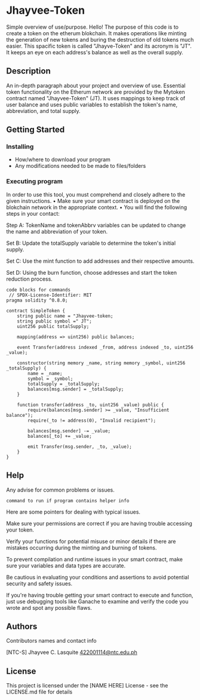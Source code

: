 # Jhayvee-Token

Simple overview of use/purpose. Hello! The purpose of this code is to create a token on the etherum blokchain. It makes operations like minting the generation of new tokens and buring the destruction of old tokens much easier. This spacific token is called "Jhayve-Token" and its acronym is "JT". It keeps an eye on each address's balance as well as the overall supply.

## Description

An in-depth paragraph about your project and overview of use. Essential token functionality on the Etherum network are provided by the Mytoken contract named "Jhayvee-Token" (JT). It uses mappings to keep track of user balance and uses public variables to establish the token's name, abbreviation, and total supply.

## Getting Started

### Installing

* How/where to download your program
* Any modifications needed to be made to files/folders

### Executing program

In order to use this tool, you must comprehend and closely adhere to the given instructions.
• Make sure your smart contract is deployed on the blokchain network in the appropriate context.
• You will find the following steps in your contact:
  
  Step A: TokenName and tokenAbbrv variables can be updated to change the name and abbreviation of your token.

  Set B: Update the totalSupply variable to determine the token's initial supply.
  
  Set C: Use the mint function to add addresses and their respective amounts.
  
  Set D: Using the burn function, choose addresses and start the token reduction process.

```
code blocks for commands
 // SPDX-License-Identifier: MIT
pragma solidity ^0.8.0;

contract SimpleToken {
    string public name = "Jhayvee-token;
    string public symbol =" JT";
    uint256 public totalSupply;

    mapping(address => uint256) public balances;

    event Transfer(address indexed _from, address indexed _to, uint256 _value);

    constructor(string memory _name, string memory _symbol, uint256 _totalSupply) {
        name = _name;
        symbol = _symbol;
        totalSupply = _totalSupply;
        balances[msg.sender] = _totalSupply;
    }

    function transfer(address _to, uint256 _value) public {
        require(balances[msg.sender] >= _value, "Insufficient balance");
        require(_to != address(0), "Invalid recipient");
        
        balances[msg.sender] -= _value;
        balances[_to] += _value;
        
        emit Transfer(msg.sender, _to, _value);
    }
}
```

## Help

Any advise for common problems or issues.
```
command to run if program contains helper info
```

Here are some pointers for dealing with typical issues.

Make sure your permissions are correct if you are having trouble accessing your token.

Verify your functions for potential misuse or minor details if there are mistakes occurring during the minting and burning of tokens.

To prevent compilation and runtime issues in your smart contract, make sure your variables and data types are accurate.

Be cautious in evaluating your conditions and assertions to avoid potential security and safety issues.

If you're having trouble getting your smart contract to execute and function, just use debugging tools like Ganache to examine and verify the code you wrote and spot any possible flaws.

## Authors

Contributors names and contact info

 [NTC-S] Jhayvee C. Lasquite 
  422001114@ntc.edu.ph


## License

This project is licensed under the [NAME HERE] License - see the LICENSE.md file for details
